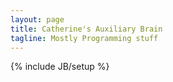 ```yaml
---
layout: page
title: Catherine's Auxiliary Brain
tagline: Mostly Programming stuff
---
```

{% include JB/setup %}
